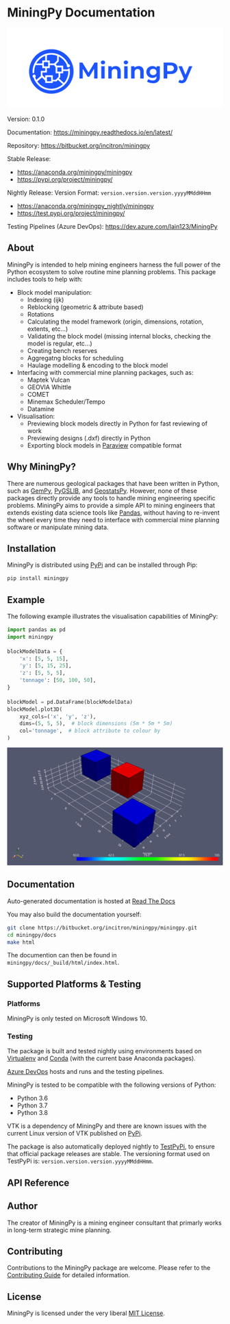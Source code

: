 # MiningPy Documentation

![](docs/_static/miningpy_logo.png)

Version:        0.1.0

Documentation:  https://miningpy.readthedocs.io/en/latest/

Repository:     https://bitbucket.org/incitron/miningpy

Stable Release:

- https://anaconda.org/miningpy/miningpy
- https://pypi.org/project/miningpy/

Nightly Release: Version Format: `version.version.version.yyyyMMddHHmm`

- https://anaconda.org/miningpy_nightly/miningpy
- https://test.pypi.org/project/miningpy/

Testing Pipelines (Azure DevOps): https://dev.azure.com/Iain123/MiningPy


## About
MiningPy is intended to help mining engineers harness the full power of the Python ecosystem to solve routine mine planning problems.
This package includes tools to help with:

- Block model manipulation:
    - Indexing (ijk)
    - Reblocking (geometric & attribute based)
    - Rotations
    - Calculating the model framework (origin, dimensions, rotation, extents, etc...)
    - Validating the block model (missing internal blocks, checking the model is regular, etc...)
    - Creating bench reserves
    - Aggregatng blocks for scheduling
    - Haulage modelling & encoding to the block model
- Interfacing with commercial mine planning packages, such as:
    - Maptek Vulcan
    - GEOVIA Whittle
    - COMET
    - Minemax Scheduler/Tempo
    - Datamine
- Visualisation:
    - Previewing block models directly in Python for fast reviewing of work
    - Previewing designs (.dxf) directly in Python
    - Exporting block models in [Paraview](https://www.paraview.org/) compatible format


## Why MiningPy?

There are numerous geological packages that have been written in Python, such as [GemPy](https://www.gempy.org), [PyGSLIB](https://opengeostat.github.io/pygslib), and [GeostatsPy](https://github.com/GeostatsGuy/GeostatsPy).
However, none of these packages directly provide any tools to handle mining engineering specific problems.
MiningPy aims to provide a simple API to mining engineers that extends existing data science tools like [Pandas](https://pandas.pydata.org), without having to re-invent the wheel every time they need to interface with commercial mine planning software or manipulate mining data.


## Installation

MiningPy is distributed using [PyPi](https://pypi.org) and can be installed through Pip:

```bat
pip install miningpy
```

## Example

The following example illustrates the visualisation capabilities of MiningPy:
```python
import pandas as pd
import miningpy

blockModelData = {
    'x': [5, 5, 15],
    'y': [5, 15, 25],
    'z': [5, 5, 5],
    'tonnage': [50, 100, 50],
}

blockModel = pd.DataFrame(blockModelData)
blockModel.plot3D(
    xyz_cols=('x', 'y', 'z'),
    dims=(5, 5, 5),  # block dimensions (5m * 5m * 5m)
    col='tonnage',  # block attribute to colour by
)
```
![](docs/_static/plot3D_example.png)

## Documentation

Auto-generated documentation is hosted at [Read The Docs](https://miningpy.readthedocs.io/en/latest/)

You may also build the documentation yourself:

```bash
git clone https://bitbucket.org/incitron/miningpy/miningpy.git
cd miningpy/docs
make html
```

The documention can then be found in `miningpy/docs/_build/html/index.html`.


## Supported Platforms & Testing

### Platforms

MiningPy is only tested on Microsoft Windows 10.

### Testing

The package is built and tested nightly using environments based on [Virtualenv](https://virtualenv.pypa.io/) and [Conda](https://docs.conda.io) (with the current base Anaconda packages).

[Azure DevOps](https://dev.azure.com/Iain123/MiningPy) hosts and runs and the testing pipelines.

MiningPy is tested to be compatible with the following versions of Python:

- Python 3.6
- Python 3.7
- Python 3.8

VTK is a dependency of MiningPy and there are known issues with the current Linux version of VTK published on [PyPi](https://pypi.org/project/vtk/).

The package is also automatically deployed nightly to [TestPyPi](https://test.pypi.org/project/miningpy/), to ensure that official package releases are stable.
The versioning format used on TestPyPi is: `version.version.version.yyyyMMddHHmm`.

## API Reference


## Author

The creator of MiningPy is a mining engineer consultant that primarly works in long-term strategic mine planning.


## Contributing

Contributions to the MiningPy package are welcome. 
Please refer to the [Contributing Guide](CONTRIBUTING.md) for detailed information.


## License
MiningPy is licensed under the very liberal [MIT License](http://opensource.org/licenses/mit-license.php).
